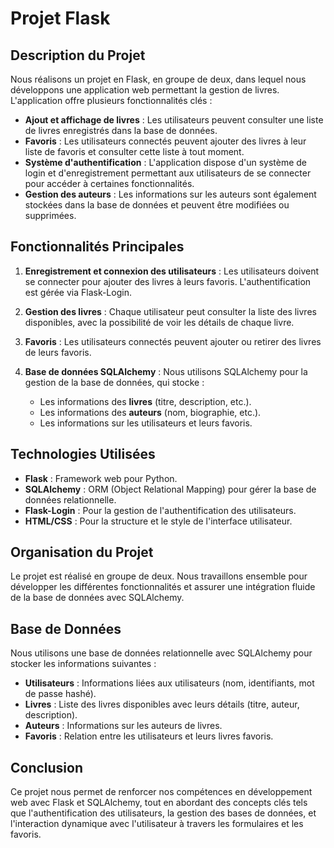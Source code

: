 # Projet Flask

## Description du Projet

Nous réalisons un projet en Flask, en groupe de deux, dans lequel nous développons une application web permettant la gestion de livres. L'application offre plusieurs fonctionnalités clés :

- **Ajout et affichage de livres** : Les utilisateurs peuvent consulter une liste de livres enregistrés dans la base de données.
- **Favoris** : Les utilisateurs connectés peuvent ajouter des livres à leur liste de favoris et consulter cette liste à tout moment.
- **Système d'authentification** : L'application dispose d'un système de login et d'enregistrement permettant aux utilisateurs de se connecter pour accéder à certaines fonctionnalités.
- **Gestion des auteurs** : Les informations sur les auteurs sont également stockées dans la base de données et peuvent être modifiées ou supprimées.

## Fonctionnalités Principales

1. **Enregistrement et connexion des utilisateurs** : Les utilisateurs doivent se connecter pour ajouter des livres à leurs favoris. L'authentification est gérée via Flask-Login.
   
2. **Gestion des livres** : Chaque utilisateur peut consulter la liste des livres disponibles, avec la possibilité de voir les détails de chaque livre.

3. **Favoris** : Les utilisateurs connectés peuvent ajouter ou retirer des livres de leurs favoris.

4. **Base de données SQLAlchemy** : Nous utilisons SQLAlchemy pour la gestion de la base de données, qui stocke :
   - Les informations des **livres** (titre, description, etc.).
   - Les informations des **auteurs** (nom, biographie, etc.).
   - Les informations sur les utilisateurs et leurs favoris.

## Technologies Utilisées

- **Flask** : Framework web pour Python.
- **SQLAlchemy** : ORM (Object Relational Mapping) pour gérer la base de données relationnelle.
- **Flask-Login** : Pour la gestion de l'authentification des utilisateurs.
- **HTML/CSS** : Pour la structure et le style de l'interface utilisateur.

## Organisation du Projet

Le projet est réalisé en groupe de deux. Nous travaillons ensemble pour développer les différentes fonctionnalités et assurer une intégration fluide de la base de données avec SQLAlchemy.

## Base de Données

Nous utilisons une base de données relationnelle avec SQLAlchemy pour stocker les informations suivantes :

- **Utilisateurs** : Informations liées aux utilisateurs (nom, identifiants, mot de passe hashé).
- **Livres** : Liste des livres disponibles avec leurs détails (titre, auteur, description).
- **Auteurs** : Informations sur les auteurs de livres.
- **Favoris** : Relation entre les utilisateurs et leurs livres favoris.

## Conclusion

Ce projet nous permet de renforcer nos compétences en développement web avec Flask et SQLAlchemy, tout en abordant des concepts clés tels que l'authentification des utilisateurs, la gestion des bases de données, et l'interaction dynamique avec l'utilisateur à travers les formulaires et les favoris.


